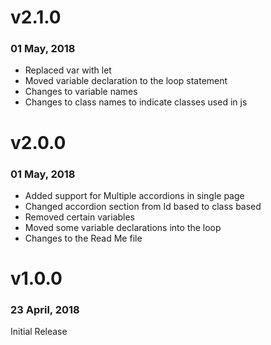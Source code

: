 # v2.1.0
### 01 May, 2018

 - Replaced var with let
 - Moved variable declaration to the loop statement
 - Changes to variable names
 - Changes to class names to indicate classes used in js

# v2.0.0
### 01 May, 2018

 - Added support for Multiple accordions in single page
 - Changed accordion section from Id based to class based
 - Removed certain variables
 - Moved some variable declarations into the loop
 - Changes to the Read Me file

# v1.0.0
### 23 April, 2018
Initial Release